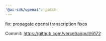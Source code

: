 ```yaml
---
'@ai-sdk/openai': patch
---
```


fix: propagate openai transcription fixes

Commit: https://github.com/vercel/ai/pull/6172
